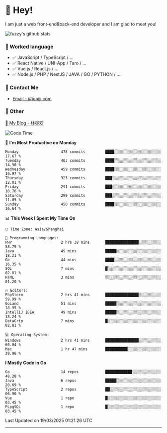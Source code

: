 # 👋 Hey!

I am just a web front-end&back-end developer and I am glad to meet you!

![fuzzy's github stats](https://github-readme-stats.vercel.app/api?username=JaydenForYou&&show_icons=true&&title_color=1abc9c&&icon_color=1abc9c)


### 📝 Worked language

- ✅ JavaScript / TypeScript / ...
- ✅ React Native / UNI-App / Taro / ...
- ✅ Vue.js / React.js / ...
- ✅ Node.js / PHP / NestJS / JAVA / GO / PYTHON / ...

### 📮 Contact Me

- [Email - i#iobiji.com](mailto:i@iobiji.com)


### 🤪 Other

[📌 My Blog - 林尽欢](https://iobiji.com)

<!--START_SECTION:waka-->
![Code Time](http://img.shields.io/badge/Code%20Time-1%2C588%20hrs%2035%20mins-blue)

📅 **I'm Most Productive on Monday** 

```text
Monday                   478 commits         ████░░░░░░░░░░░░░░░░░░░░░   17.67 % 
Tuesday                  403 commits         ████░░░░░░░░░░░░░░░░░░░░░   14.90 % 
Wednesday                459 commits         ████░░░░░░░░░░░░░░░░░░░░░   16.97 % 
Thursday                 325 commits         ███░░░░░░░░░░░░░░░░░░░░░░   12.01 % 
Friday                   291 commits         ███░░░░░░░░░░░░░░░░░░░░░░   10.76 % 
Saturday                 299 commits         ███░░░░░░░░░░░░░░░░░░░░░░   11.05 % 
Sunday                   450 commits         ████░░░░░░░░░░░░░░░░░░░░░   16.64 % 
```


📊 **This Week I Spent My Time On** 

```text
🕑︎ Time Zone: Asia/Shanghai

💬 Programming Languages: 
PHP                      2 hrs 38 mins       ███████████████░░░░░░░░░░   58.79 % 
Java                     49 mins             █████░░░░░░░░░░░░░░░░░░░░   18.21 % 
Go                       44 mins             ████░░░░░░░░░░░░░░░░░░░░░   16.35 % 
SQL                      7 mins              █░░░░░░░░░░░░░░░░░░░░░░░░   02.81 % 
HTML                     3 mins              ░░░░░░░░░░░░░░░░░░░░░░░░░   01.20 % 

🔥 Editors: 
PhpStorm                 2 hrs 41 mins       ███████████████░░░░░░░░░░   59.99 % 
GoLand                   51 mins             █████░░░░░░░░░░░░░░░░░░░░   18.95 % 
IntelliJ IDEA            49 mins             █████░░░░░░░░░░░░░░░░░░░░   18.24 % 
DataGrip                 7 mins              █░░░░░░░░░░░░░░░░░░░░░░░░   02.81 % 

💻 Operating System: 
Windows                  2 hrs 41 mins       ███████████████░░░░░░░░░░   60.04 % 
Mac                      1 hr 47 mins        ██████████░░░░░░░░░░░░░░░   39.96 % 
```

**I Mostly Code in Go** 

```text
Go                       14 repos            ████████████░░░░░░░░░░░░░   48.28 % 
Java                     6 repos             █████░░░░░░░░░░░░░░░░░░░░   20.69 % 
TypeScript               2 repos             ██░░░░░░░░░░░░░░░░░░░░░░░   06.90 % 
Vue                      1 repo              █░░░░░░░░░░░░░░░░░░░░░░░░   03.45 % 
PLpgSQL                  1 repo              █░░░░░░░░░░░░░░░░░░░░░░░░   03.45 % 
```




 Last Updated on 19/03/2025 01:21:26 UTC
<!--END_SECTION:waka-->
---
